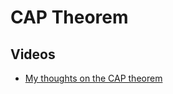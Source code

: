 # CAP Theorem

## Videos
- [My thoughts on the CAP theorem](https://www.youtube.com/watch?v=KmGy3sU6Xw8)
